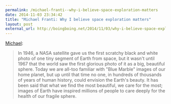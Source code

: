 ```yaml
---
permalink: /michael-franti--why-i-believe-space-exploration-matters
date: 2014-11-03 23:34:42
title: "Michael Franti: Why I believe space exploration matters"
layout: post
external_url: http://boingboing.net/2014/11/03/why-i-believe-space-exploratio.html
---
```

[Michael](http://boingboing.net/2014/11/03/why-i-believe-space-exploratio.html):

>In 1946, a NASA satellite gave us the first scratchy black and white photo of one tiny segment of Earth from space, but it wasn't until 1967 that the world saw the first glorious photo of it as a big, beautiful sphere. Today we are all-too familiar with "Blue Marble" images of our home planet, but up until that time no one, in hundreds of thousands of years of human history, could envision the Earth's beauty. It has been said that what we find the most beautiful, we care for the most; images of Earth have inspired millions of people to care deeply for the health of our fragile sphere.
